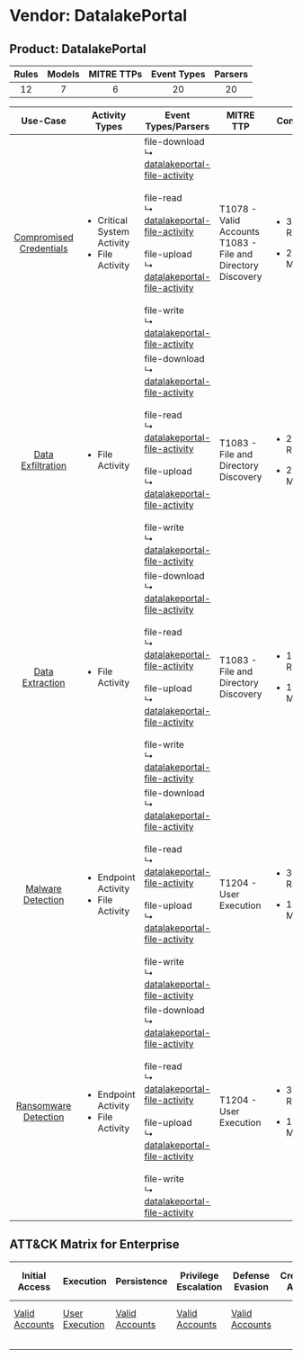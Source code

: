 Vendor: DatalakePortal
======================
Product: DatalakePortal
-----------------------
| Rules | Models | MITRE TTPs | Event Types | Parsers |
|:-----:|:------:|:----------:|:-----------:|:-------:|
|  12   |   7    |     6      |     20      |   20    |

|                                 Use-Case                                  | Activity Types                                                   | Event Types/Parsers                                                                                                                                                                                                                                                                                                                                                                                                                                                     | MITRE TTP                                                          | Content                                             |
|:-------------------------------------------------------------------------:| ---------------------------------------------------------------- | ----------------------------------------------------------------------------------------------------------------------------------------------------------------------------------------------------------------------------------------------------------------------------------------------------------------------------------------------------------------------------------------------------------------------------------------------------------------------- | ------------------------------------------------------------------ | --------------------------------------------------- |
| [Compromised Credentials](../UseCases/usecase_compromised_credentials.md) | <ul><li>Critical System Activity</li><li>File Activity</li></ul> |  file-download<br> ↳ [datalakeportal-file-activity](../Parsers/parserContent_datalakeportal-file-activity.md)<br><br> file-read<br> ↳ [datalakeportal-file-activity](../Parsers/parserContent_datalakeportal-file-activity.md)<br><br> file-upload<br> ↳ [datalakeportal-file-activity](../Parsers/parserContent_datalakeportal-file-activity.md)<br><br> file-write<br> ↳ [datalakeportal-file-activity](../Parsers/parserContent_datalakeportal-file-activity.md)<br> | T1078 - Valid Accounts<br>T1083 - File and Directory Discovery<br> | <ul><li>3 Rules</li></ul><ul><li>2 Models</li></ul> |
|       [Data Exfiltration](../UseCases/usecase_data_exfiltration.md)       | <ul><li>File Activity</li></ul>                                  |  file-download<br> ↳ [datalakeportal-file-activity](../Parsers/parserContent_datalakeportal-file-activity.md)<br><br> file-read<br> ↳ [datalakeportal-file-activity](../Parsers/parserContent_datalakeportal-file-activity.md)<br><br> file-upload<br> ↳ [datalakeportal-file-activity](../Parsers/parserContent_datalakeportal-file-activity.md)<br><br> file-write<br> ↳ [datalakeportal-file-activity](../Parsers/parserContent_datalakeportal-file-activity.md)<br> | T1083 - File and Directory Discovery<br>                           | <ul><li>2 Rules</li></ul><ul><li>2 Models</li></ul> |
|         [Data Extraction](../UseCases/usecase_data_extraction.md)         | <ul><li>File Activity</li></ul>                                  |  file-download<br> ↳ [datalakeportal-file-activity](../Parsers/parserContent_datalakeportal-file-activity.md)<br><br> file-read<br> ↳ [datalakeportal-file-activity](../Parsers/parserContent_datalakeportal-file-activity.md)<br><br> file-upload<br> ↳ [datalakeportal-file-activity](../Parsers/parserContent_datalakeportal-file-activity.md)<br><br> file-write<br> ↳ [datalakeportal-file-activity](../Parsers/parserContent_datalakeportal-file-activity.md)<br> | T1083 - File and Directory Discovery<br>                           | <ul><li>1 Rules</li></ul><ul><li>1 Models</li></ul> |
|       [Malware Detection](../UseCases/usecase_malware_detection.md)       | <ul><li>Endpoint Activity</li><li>File Activity</li></ul>        |  file-download<br> ↳ [datalakeportal-file-activity](../Parsers/parserContent_datalakeportal-file-activity.md)<br><br> file-read<br> ↳ [datalakeportal-file-activity](../Parsers/parserContent_datalakeportal-file-activity.md)<br><br> file-upload<br> ↳ [datalakeportal-file-activity](../Parsers/parserContent_datalakeportal-file-activity.md)<br><br> file-write<br> ↳ [datalakeportal-file-activity](../Parsers/parserContent_datalakeportal-file-activity.md)<br> | T1204 - User Execution<br>                                         | <ul><li>3 Rules</li></ul><ul><li>1 Models</li></ul> |
|    [Ransomware Detection](../UseCases/usecase_ransomware_detection.md)    | <ul><li>Endpoint Activity</li><li>File Activity</li></ul>        |  file-download<br> ↳ [datalakeportal-file-activity](../Parsers/parserContent_datalakeportal-file-activity.md)<br><br> file-read<br> ↳ [datalakeportal-file-activity](../Parsers/parserContent_datalakeportal-file-activity.md)<br><br> file-upload<br> ↳ [datalakeportal-file-activity](../Parsers/parserContent_datalakeportal-file-activity.md)<br><br> file-write<br> ↳ [datalakeportal-file-activity](../Parsers/parserContent_datalakeportal-file-activity.md)<br> | T1204 - User Execution<br>                                         | <ul><li>3 Rules</li></ul><ul><li>1 Models</li></ul> |

ATT&CK Matrix for Enterprise
----------------------------
| Initial Access                                                      | Execution                                                           | Persistence                                                         | Privilege Escalation                                                | Defense Evasion                                                     | Credential Access | Discovery                                                                         | Lateral Movement | Collection | Command and Control | Exfiltration | Impact |
| ------------------------------------------------------------------- | ------------------------------------------------------------------- | ------------------------------------------------------------------- | ------------------------------------------------------------------- | ------------------------------------------------------------------- | ----------------- | --------------------------------------------------------------------------------- | ---------------- | ---------- | ------------------- | ------------ | ------ |
| [Valid Accounts](https://attack.mitre.org/techniques/T1078)<br><br> | [User Execution](https://attack.mitre.org/techniques/T1204)<br><br> | [Valid Accounts](https://attack.mitre.org/techniques/T1078)<br><br> | [Valid Accounts](https://attack.mitre.org/techniques/T1078)<br><br> | [Valid Accounts](https://attack.mitre.org/techniques/T1078)<br><br> |                   | [File and Directory Discovery](https://attack.mitre.org/techniques/T1083)<br><br> |                  |            |                     |              |        |
